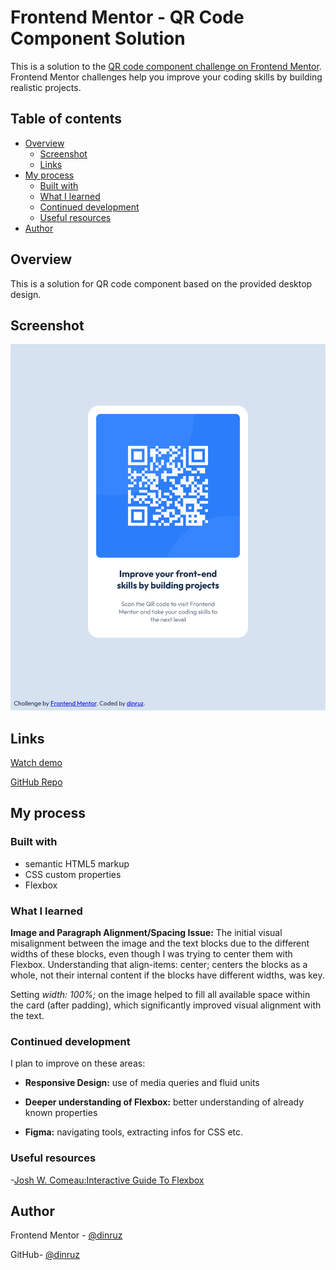 
# Frontend Mentor - QR Code Component Solution

This is a solution to the [QR code component challenge on Frontend Mentor](https://www.frontendmentor.io/challenges/qr-code-component-iux_sIO_H). Frontend Mentor challenges help you improve your coding skills by building realistic projects.

## Table of contents
- [Overview](#overview)
  - [Screenshot](#screenshot)
  - [Links](#links)
- [My process](#my-process)
  - [Built with](#built-with)
  - [What I learned](#what-i-learned)
  - [Continued development](#continued-development)
  - [Useful resources](#useful-resources)
- [Author](#author)


## Overview
This is a solution for QR code component based on the provided desktop design.

## Screenshot

![QR Code solution - desktop screenshot](./screenshot-qr-code.png)

## Links

[Watch demo](https://dinruz.github.io/qr-code-component)

[GitHub Repo](https://github.com/dinruz/qr-code-component)

## My process

### Built with

* semantic HTML5 markup
* CSS custom properties
* Flexbox

### What I learned

**Image and Paragraph Alignment/Spacing Issue:** The initial visual misalignment between the image and the text blocks due to the different widths of these blocks, even though I was trying to center them with Flexbox.
Understanding that align-items: center; centers the blocks as a whole, not their internal content if the blocks have different widths, was key.
 
Setting *width: 100%;* on the image helped to fill all available space within the card (after padding), which significantly improved visual alignment with the text.

### Continued development

I plan to improve on these areas:

- **Responsive Design:** use of media queries and fluid units

- **Deeper understanding of Flexbox:** better understanding of already known properties

- **Figma:** navigating tools, extracting infos for CSS etc.


### Useful resources

-[Josh W. Comeau:Interactive Guide To Flexbox](https://www.joshwcomeau.com/css/interactive-guide-to-flexbox/)

## Author

Frontend Mentor - [@dinruz](https://www.frontendmentor.io/profile/dinruz)

GitHub- [@dinruz](https://github.com/dinruz)